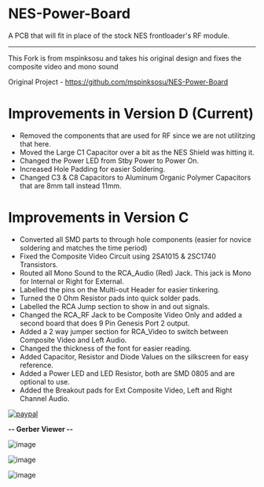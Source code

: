 # NES-Power-Board
A PCB that will fit in place of the stock NES frontloader's RF module.
***
This Fork is from mspinksosu and takes his original design and fixes the composite video and mono sound

Original Project - https://github.com/mspinksosu/NES-Power-Board

# Improvements in Version D (Current)
- Removed the components that are used for RF since we are not utilitzing that here.
- Moved the Large C1 Capacitor over a bit as the NES Shield was hitting it.
- Changed the Power LED from Stby Power to Power On.
- Increased Hole Padding for easier Soldering.
- Changed C3 & C8 Capacitors to Aluminum Organic Polymer Capacitors that are 8mm tall instead 11mm.

# Improvements in Version C
- Converted all SMD parts to through hole components (easier for novice soldering and matches the time period)
- Fixed the Composite Video Circuit using 2SA1015 & 2SC1740 Transistors.
- Routed all Mono Sound to the RCA_Audio (Red) Jack.  This jack is Mono for Internal or Right for External.
- Labelled the pins on the Multi-out Header for easier tinkering.
- Turned the 0 Ohm Resistor pads into quick solder pads.
- Labelled the RCA Jump section to show in and out signals.
- Changed the RCA_RF Jack to be Composite Video Only and added a second board that does 9 Pin Genesis Port 2 output.
- Added a 2 way jumper section for RCA_Video to switch between Composite Video and Left Audio.
- Changed the thickness of the font for easier reading.
- Added Capacitor, Resistor and Diode Values on the silkscreen for easy reference.
- Added a Power LED and LED Resistor, both are SMD 0805 and are optional to use.
- Added the Breakout pads for Ext Composite Video, Left and Right Channel Audio.

[![paypal](https://www.paypalobjects.com/en_US/i/btn/btn_donateCC_LG.gif)](https://www.paypal.com/donate/?hosted_button_id=97YFBJX4NXA8W)


**-- Gerber Viewer --**

![image](https://user-images.githubusercontent.com/70423454/157851385-621849d3-6b59-41b4-95cc-d1c1de20b542.png)


![image](https://user-images.githubusercontent.com/70423454/155845263-13174411-8a89-49a9-94dc-73f4287c7ad0.png)


![image](https://user-images.githubusercontent.com/70423454/155845290-7f2093ba-6e6d-428e-b230-7c98344ba051.png)
